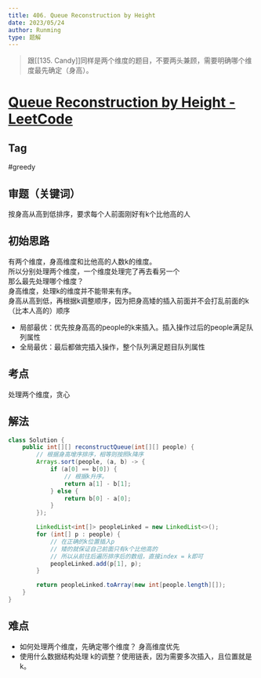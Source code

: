 ```yaml
---
title: 406. Queue Reconstruction by Height
date: 2023/05/24
author: Runming
type: 题解
---
```


> 跟[[135. Candy]]同样是两个维度的题目，不要两头兼顾，需要明确哪个维度最先确定（身高）。
# [Queue Reconstruction by Height - LeetCode](https://leetcode.com/problems/queue-reconstruction-by-height/description/)
## Tag
#greedy

## 审题（关键词） 
按身高从高到低排序，要求每个人前面刚好有k个比他高的人

## 初始思路  
有两个维度，身高维度和比他高的人数k的维度。  
所以分别处理两个维度，一个维度处理完了再去看另一个  
那么最先处理哪个维度？  
身高维度，处理k的维度并不能带来有序。  
身高从高到低，再根据k调整顺序，因为把身高矮的插入前面并不会打乱前面的k（比本人高的）顺序  
- 局部最优：优先按身高高的people的k来插入。插入操作过后的people满足队列属性
- 全局最优：最后都做完插入操作，整个队列满足题目队列属性

## 考点  
处理两个维度，贪心

## 解法  
```java
class Solution {
    public int[][] reconstructQueue(int[][] people) {
        // 根据身高增序排序，相等则按照k降序
        Arrays.sort(people, (a, b) -> {
            if (a[0] == b[0]) {
                // 根据k升序。
                return a[1] - b[1];
            } else {
                return b[0] - a[0];
            }
        });

        LinkedList<int[]> peopleLinked = new LinkedList<>();
        for (int[] p : people) {
            // 在正确的k位置插入p
            // 矮的就保证自己前面只有k个比他高的
            // 所以从前往后遍历排序后的数组，直接index = k即可
            peopleLinked.add(p[1], p);
        }

        return peopleLinked.toArray(new int[people.length][]);
    }
}
```

## 难点
- 如何处理两个维度，先确定哪个维度？ 身高维度优先
- 使用什么数据结构处理 k的调整？使用链表，因为需要多次插入，且位置就是k。
